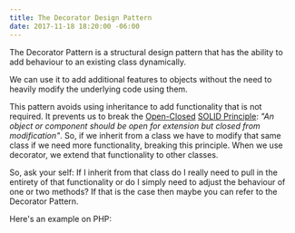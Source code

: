 ```yaml
---
title: The Decorator Design Pattern
date: 2017-11-18 18:20:00 -06:00
---
```


The Decorator Pattern is a structural design pattern that has the ability to add behaviour to an existing class dynamically. 

We can use it to add additional features to objects without the need to heavily modify the underlying code using them.

This pattern avoids using inheritance to add functionality that is not required. It prevents us to break the [Open-Closed](http://deviq.com/open-closed-principle/) [SOLID Principle](http://deviq.com/solid/): *"An object or component should be open for extension but closed from modification"*. So, if we inherit from a class we have to modify that same class if we need more functionality, breaking this principle. When we use decorator, we extend that functionality to other classes.

So, ask your self: If I inherit from that class do I really need to pull in the entirety of that functionality or do I simply need to adjust the behaviour of one or two methods? If that is the case then maybe you can refer to the Decorator Pattern.

Here's an example on PHP:

